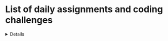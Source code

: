 # List of daily assignments and coding challenges

<details>

    <summary>Assignments</summary>

    ## List of assignment links

    1. [Simple webpage](https://github.com/anantakrroy/FullStackWebDevelopment/tree/master/assignments/week01/day5/solution.html)
    2. [HTML `table` and `input` tags](https://github.com/anantakrroy/FullStackWebDevelopment/blob/master/assignments/week02/day1/solution.html)
    3. [Simple webpage using custom CSS](https://github.com/anantakrroy/FullStackWebDevelopment/tree/master/assignments/week02/day5)
    4. [Multi page website design using Bootstrap 4](https://github.com/anantakrroy/FullStackWebDevelopment/tree/master/assignments/week03/day1)
    5. [Function to print even numbers](https://github.com/anantakrroy/FullStackWebDevelopment/blob/master/assignments/week03/day2/solution.js)
    6. [Multiplication table of 5](https://github.com/anantakrroy/FullStackWebDevelopment/blob/master/assignments/week03/day3/solution.js)
    7. [Check if element exists in given array](https://github.com/anantakrroy/FullStackWebDevelopment/blob/master/assignments/week03/day4/solution.js)
    8. [Listen for mouse click on button in DOM tree](https://github.com/anantakrroy/FullStackWebDevelopment/tree/master/assignments/week03/day5)

</details>

